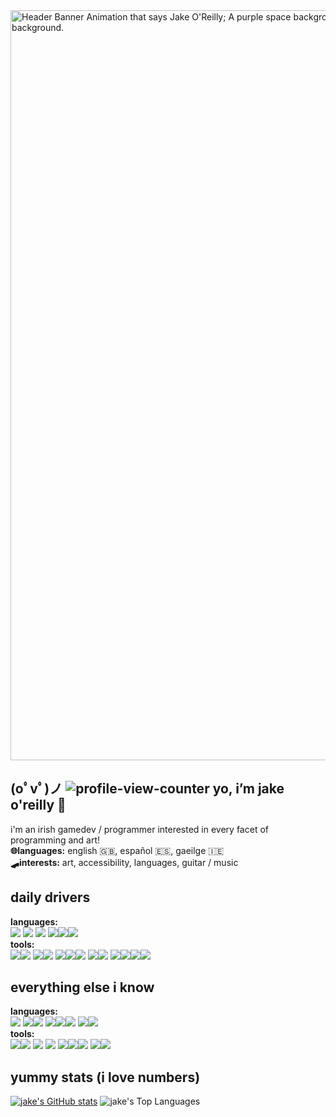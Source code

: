 <img src="https://github.com/JakeDaSpud/JakeDaSpud/assets/78006039/bde38fdb-a21e-42b2-afb7-077a7ac16879" width="1200px" alt="Header Banner Animation that says Jake O'Reilly; A purple space background with the 8 planets scrolling from left to right; A witch and black cat on a broom flies past and into the background." title="Header Banner Animation that says Jake O'Reilly; A purple space background with the 8 planets scrolling from left to right; A witch and black cat on a broom flies past and into the background.">

## (oﾟvﾟ)ノ ![profile-view-counter](https://visitor-badge.laobi.icu/badge?page_id=jakedaspud.visitor-badge&title=Views&left_color=%23A869D4&right_color=%2342006D) yo, i’m jake o'reilly 🥐
i'm an irish gamedev / programmer interested in every facet of programming and art!
<br>**🌐languages:** english 🇬🇧, español 🇪🇸, gaeilge 🇮🇪
<br>**🛹interests:** art, accessibility, languages, guitar / music

## daily drivers
**languages:**<br><a href="https://cplusplus.com/"><img src="https://img.shields.io/badge/-C++-00599C?style=flat-square&logo=cplusplus&logoColor=ffffff"></a> <a href="https://godotengine.org/"><img src="https://img.shields.io/badge/-GDScript-478CBF?style=flat-square&logo=godotengine&logoColor=ffffff"></a> <a href="https://www.python.org/"><img src="https://img.shields.io/badge/-Python-3776AB?style=flat-square&logo=python&logoColor=ffffff"></a> <a href="https://www.w3schools.com/js/default.asp"><img src="https://img.shields.io/badge/-JavaScript-F7DF1E?style=flat-square&logo=javascript&logoColor=4a380d"></a><a href="https://www.w3schools.com/html/default.asp"><img src="https://img.shields.io/badge/-HTML5-E34F26?style=flat-square&logo=html5&logoColor=ffffff"></a><a href="https://www.w3schools.com/css/default.asp"><img src="https://img.shields.io/badge/-CSS3-1572B6?style=flat-square&logo=css3&logoColor=ffffff"></a>
<br>**tools:**<br><a href="https://godotengine.org/"><img src="https://img.shields.io/badge/-Godot-478CBF?style=flat-square&logo=godotengine&logoColor=ffffff"></a><a href="https://unity.com/"><img src="https://img.shields.io/badge/-Unity-262626?style=flat-square&logo=unity&logoColor=ffffff"></a> <a href="https://obsproject.com/"><img src="https://img.shields.io/badge/-OBS-302E31?style=flat-square&logo=obsstudio&logoColor=ffffff"></a><a  href="https://www.blackmagicdesign.com/products/davinciresolve"><img src="https://img.shields.io/badge/-DaVinci_Resolve-233A51?style=flat-square&logo=davinciresolve&logoColor=ffffff"></a> <a href="https://code.visualstudio.com/"><img src="https://img.shields.io/badge/-VSC-0078D4?style=flat-square&logo=htmx&logoColor=ffffff"></a><a href="https://github.com/"><img src="https://img.shields.io/badge/-GitHub-181717?style=flat-square&logo=github&logoColor=ffffff"></a><a href="https://git-scm.com/"><img src="https://img.shields.io/badge/-Git-F05032?style=flat-square&logo=git&logoColor=ffffff"></a> <a href="https://firealpaca.com"><img src="https://img.shields.io/badge/-FireAlpaca-FE7313?style=flat-square&logo=fireship&logoColor=ffffff"></a><a href="https://www.blender.org/"><img src="https://img.shields.io/badge/-Blender-E87D0D?style=flat-square&logo=blender&logoColor=ffffff"></a> <a href="https://obsidian.md/"><img src="https://img.shields.io/badge/-Obsidian-7C3AED?style=flat-square&logo=obsidian&logoColor=ffffff"></a><a href="https://www.notion.so/"><img src="https://img.shields.io/badge/-Notion-ffffff?style=flat-square&logo=notion&logoColor=000000"></a><a href="https://www.google.com/docs/about/"><img src="https://img.shields.io/badge/-GDocs-4285F4?style=flat-square&logo=googledocs&logoColor=ffffff"></a><a href="https://workspace.google.com/intl/en_ie/products/sheets/"><img src="https://img.shields.io/badge/-GSheets-34A853?style=flat-square&logo=googlesheets&logoColor=ffffff"></a>

## everything else i know
**languages:**<br><a href="https://www.learn-c.org/"><img src="https://img.shields.io/badge/-C-707d8c?style=flat-square&logo=c&logoColor=ffffff"></a> <a href="https://www.java.com/en/"><img src="https://img.shields.io/badge/-Java-F19011?style=flat-square&logo=oracle&logoColor=ffffff"></a><a href="https://learn.microsoft.com/en-us/dotnet/csharp/"><img src="https://img.shields.io/badge/-C%23-3B2E58?style=flat-square&logo=dotnet&logoColor=ffffff"></a> <a href="https://www.php.net/"><img src="https://img.shields.io/badge/-PHP-777BB4?style=flat-square&logo=htmx&logoColor=ffffff"></a><a href="https://www.mysql.com/"><img src="https://img.shields.io/badge/-MySQL-4479A1?style=flat-square&logo=mysql&logoColor=ffffff"></a><a href="https://www.sqlite.org/"><img src="https://img.shields.io/badge/-SQLite-003B57?style=flat-square&logo=sqlite&logoColor=ffffff"></a> <a href="https://makecode.microbit.org/"><img src="https://img.shields.io/badge/-MakeCode-3454D1?style=flat-square&logo=htmx&logoColor=ffffff"></a><a href="https://scratch.mit.edu/"><img src="https://img.shields.io/badge/-Scratch-855CD6?style=flat-square&logo=htmx&logoColor=ffffff"></a>
<br>**tools:**<br><a href="https://thonny.org/"><img src="https://img.shields.io/badge/-Thonny-60745C?style=flat-square&logo=python&logoColor=ffffff"></a><a href="https://www.jetbrains.com/"><img src="https://img.shields.io/badge/-JetBrains-000000?style=flat-square&logo=jetbrains&logoColor=ffffff"></a>
<a href="https://netbeans.apache.org/front/main/index.html"><img src="https://img.shields.io/badge/-NetBeans-1B6AC6?style=flat-square&logo=apachenetbeanside&logoColor=ffffff"></a> <a href="https://www.wireshark.org/"><img src="https://img.shields.io/badge/-WireShark-0152FF?style=flat-square&logo=wireshark&logoColor=ffffff"></a>
<a href="https://www.gimp.org/"><img src="https://img.shields.io/badge/-GIMP-5C5543?style=flat-square&logo=gimp&logoColor=ffffff"></a><a href="https://www.autodesk.com/eu/products/maya/"><img src="https://img.shields.io/badge/-Maya-37A5CC?style=flat-square&logo=autodeskmaya&logoColor=ffffff"></a><a href="https://www.movavi.com/"><img src="https://img.shields.io/badge/-Movavi-0034F5?style=flat-square&logo=coronaengine&logoColor=ffffff"></a> <a href="https://www.microsoft.com/en-ie/microsoft-365/word"><img src="https://img.shields.io/badge/-MSWord-1759BC?style=flat-square&logo=googledocs&logoColor=ffffff"></a><a href="https://www.microsoft.com/en-ie/microsoft-365/excel"><img src="https://img.shields.io/badge/-MSExcel-107C41?style=flat-square&logo=googlesheets&logoColor=ffffff"></a>

## yummy stats (i love numbers)
[![jake's GitHub stats](https://github-readme-stats.vercel.app/api?username=jakedaspud&theme=nightowl)](https://github.com/anuraghazra/github-readme-stats)
![jake's Top Languages](https://github-readme-stats.vercel.app/api/top-langs/?username=jakedaspud&size_weight=0.2&count_weight=0.8&hide=shaderlab,hlsl,cmake,makefile,css&layout=compact&theme=nightowl)
